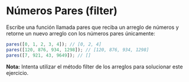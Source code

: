 # Números Pares (filter)

Escribe una función llamada pares que reciba un arreglo de números y retorne un nuevo arreglo con los números pares únicamente:

```javascript
pares([0, 1, 2, 3, 4]); // [0, 2, 4]
pares([120, 876, 934, 1298]); // [120, 876, 934, 1298]
pares([7, 921, 43, 9649]); // []
```

**Nota:** Intenta utilizar el método filter de los arreglos para solucionar este ejercicio.

